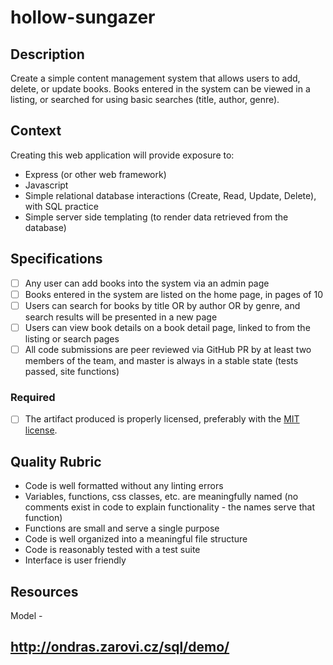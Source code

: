 # hollow-sungazer

## Description

Create a simple content management system that allows users to add, delete, or update books.  Books entered in the system can be viewed in a listing, or searched for using basic searches (title, author, genre). 
## Context

Creating this web application will provide exposure to:
- Express (or other web framework)
- Javascript
- Simple relational database interactions (Create, Read, Update, Delete), with SQL practice
- Simple server side templating (to render data retrieved from the database)


## Specifications
- [ ] Any user can add books into the system via an admin page
- [ ] Books entered in the system are listed on the home page, in pages of 10
- [ ] Users can search for books by title OR by author OR by genre, and search results will be presented in a new page
- [ ] Users can view book details on a book detail page, linked to from the listing or search pages
- [ ] All code submissions are peer reviewed via GitHub PR by at least two members of the team, and master is always in a stable state (tests passed, site functions)
### Required
- [ ] The artifact produced is properly licensed, preferably with the [MIT license](https://opensource.org/licenses/MIT).
## Quality Rubric
- Code is well formatted without any linting errors
- Variables, functions, css classes, etc. are meaningfully named (no comments exist in code to explain functionality - the names serve that function)
- Functions are small and serve a single purpose
- Code is well organized into a meaningful file structure
- Code is reasonably tested with a test suite
- Interface is user friendly
## Resources

Model -
## http://ondras.zarovi.cz/sql/demo/

